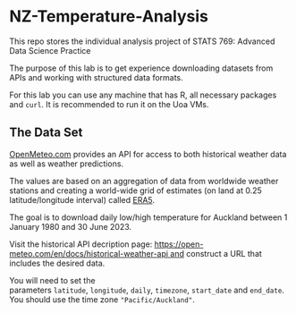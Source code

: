 # NZ-Temperature-Analysis
This repo stores the individual analysis project of STATS 769: Advanced Data Science Practice

The purpose of this lab is to get experience downloading datasets from APIs and working with structured data formats.

For this lab you can use any machine that has R, all necessary packages and `curl`. It is recommended to run it on the Uoa VMs.

## The Data Set

[OpenMeteo.com](https://open-meteo.com/) provides an API for access to both historical weather data as well as weather predictions. 

The values are based on an aggregation of data from worldwide weather stations and creating a world-wide grid of estimates (on land at 0.25 latitude/longitude interval) called [ERA5](https://cds.climate.copernicus.eu/cdsapp#!/dataset/reanalysis-era5-single-levels).

The goal is to download daily low/high temperature for Auckland between 1 January 1980 and 30 June 2023. 

Visit the historical API decription page: https://open-meteo.com/en/docs/historical-weather-api and construct a URL that includes the desired data. 

You will need to set the parameters `latitude`, `longitude`, `daily`, `timezone`, `start_date` and `end_date`. You should use the time zone `"Pacific/Auckland"`.

